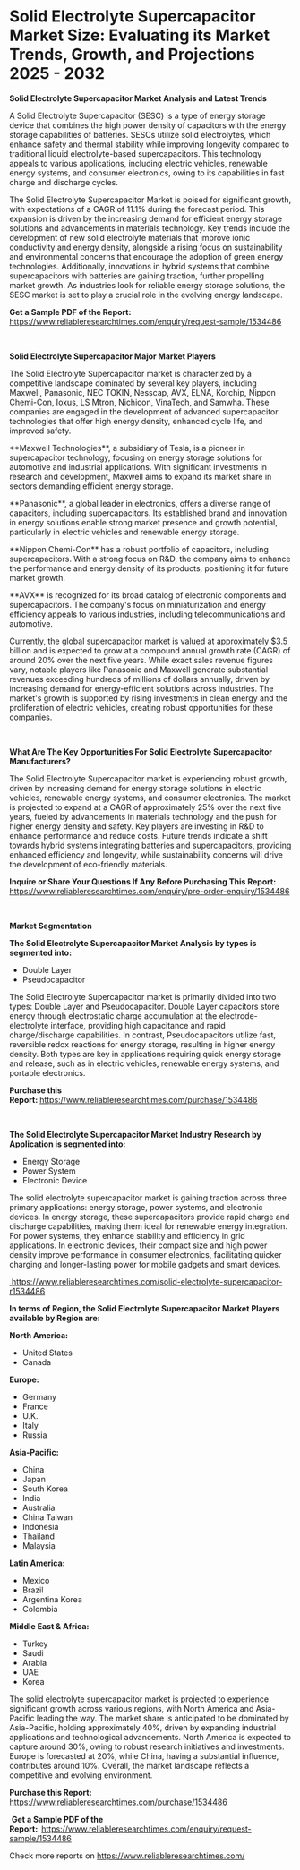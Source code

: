 <p><h1>Solid Electrolyte Supercapacitor Market Size: Evaluating its Market Trends, Growth, and Projections 2025 - 2032</h1></p><p><strong>Solid Electrolyte Supercapacitor Market Analysis and Latest Trends</strong></p>
<p><p>A Solid Electrolyte Supercapacitor (SESC) is a type of energy storage device that combines the high power density of capacitors with the energy storage capabilities of batteries. SESCs utilize solid electrolytes, which enhance safety and thermal stability while improving longevity compared to traditional liquid electrolyte-based supercapacitors. This technology appeals to various applications, including electric vehicles, renewable energy systems, and consumer electronics, owing to its capabilities in fast charge and discharge cycles.</p><p>The Solid Electrolyte Supercapacitor Market is poised for significant growth, with expectations of a CAGR of 11.1% during the forecast period. This expansion is driven by the increasing demand for efficient energy storage solutions and advancements in materials technology. Key trends include the development of new solid electrolyte materials that improve ionic conductivity and energy density, alongside a rising focus on sustainability and environmental concerns that encourage the adoption of green energy technologies. Additionally, innovations in hybrid systems that combine supercapacitors with batteries are gaining traction, further propelling market growth. As industries look for reliable energy storage solutions, the SESC market is set to play a crucial role in the evolving energy landscape.</p></p>
<p><strong>Get a Sample PDF of the Report:&nbsp;</strong> <a href="https://www.reliableresearchtimes.com/enquiry/request-sample/1534486?utm_campaign=3088&utm_medium=2&utm_source=Github&utm_content=ia&utm_term=07042025&utm_id=solid-electrolyte-supercapacitor">https://www.reliableresearchtimes.com/enquiry/request-sample/1534486</a></p>
<p>&nbsp;</p>
<p><strong>Solid Electrolyte Supercapacitor Major Market Players</strong></p>
<p><p>The Solid Electrolyte Supercapacitor market is characterized by a competitive landscape dominated by several key players, including Maxwell, Panasonic, NEC TOKIN, Nesscap, AVX, ELNA, Korchip, Nippon Chemi-Con, Ioxus, LS Mtron, Nichicon, VinaTech, and Samwha. These companies are engaged in the development of advanced supercapacitor technologies that offer high energy density, enhanced cycle life, and improved safety.</p><p>**Maxwell Technologies**, a subsidiary of Tesla, is a pioneer in supercapacitor technology, focusing on energy storage solutions for automotive and industrial applications. With significant investments in research and development, Maxwell aims to expand its market share in sectors demanding efficient energy storage.</p><p>**Panasonic**, a global leader in electronics, offers a diverse range of capacitors, including supercapacitors. Its established brand and innovation in energy solutions enable strong market presence and growth potential, particularly in electric vehicles and renewable energy storage.</p><p>**Nippon Chemi-Con** has a robust portfolio of capacitors, including supercapacitors. With a strong focus on R&D, the company aims to enhance the performance and energy density of its products, positioning it for future market growth.</p><p>**AVX** is recognized for its broad catalog of electronic components and supercapacitors. The company's focus on miniaturization and energy efficiency appeals to various industries, including telecommunications and automotive.</p><p>Currently, the global supercapacitor market is valued at approximately $3.5 billion and is expected to grow at a compound annual growth rate (CAGR) of around 20% over the next five years. While exact sales revenue figures vary, notable players like Panasonic and Maxwell generate substantial revenues exceeding hundreds of millions of dollars annually, driven by increasing demand for energy-efficient solutions across industries. The market's growth is supported by rising investments in clean energy and the proliferation of electric vehicles, creating robust opportunities for these companies.</p></p>
<p>&nbsp;</p>
<p><strong>What Are The Key Opportunities For Solid Electrolyte Supercapacitor Manufacturers?</strong></p>
<p><p>The Solid Electrolyte Supercapacitor market is experiencing robust growth, driven by increasing demand for energy storage solutions in electric vehicles, renewable energy systems, and consumer electronics. The market is projected to expand at a CAGR of approximately 25% over the next five years, fueled by advancements in materials technology and the push for higher energy density and safety. Key players are investing in R&D to enhance performance and reduce costs. Future trends indicate a shift towards hybrid systems integrating batteries and supercapacitors, providing enhanced efficiency and longevity, while sustainability concerns will drive the development of eco-friendly materials.</p></p>
<p><strong>Inquire or Share Your Questions If Any Before Purchasing This Report:</strong> <a href="https://www.reliableresearchtimes.com/enquiry/pre-order-enquiry/1534486?utm_campaign=3088&utm_medium=2&utm_source=Github&utm_content=ia&utm_term=07042025&utm_id=solid-electrolyte-supercapacitor">https://www.reliableresearchtimes.com/enquiry/pre-order-enquiry/1534486</a></p>
<p>&nbsp;</p>
<p><strong>Market Segmentation</strong></p>
<p><strong>The Solid Electrolyte Supercapacitor Market Analysis by types is segmented into:</strong></p>
<p><ul><li>Double Layer</li><li>Pseudocapacitor</li></ul></p>
<p><p>The Solid Electrolyte Supercapacitor market is primarily divided into two types: Double Layer and Pseudocapacitor. Double Layer capacitors store energy through electrostatic charge accumulation at the electrode-electrolyte interface, providing high capacitance and rapid charge/discharge capabilities. In contrast, Pseudocapacitors utilize fast, reversible redox reactions for energy storage, resulting in higher energy density. Both types are key in applications requiring quick energy storage and release, such as in electric vehicles, renewable energy systems, and portable electronics.</p></p>
<p><strong>Purchase this Report:&nbsp;</strong><a href="https://www.reliableresearchtimes.com/purchase/1534486?utm_campaign=3088&utm_medium=2&utm_source=Github&utm_content=ia&utm_term=07042025&utm_id=solid-electrolyte-supercapacitor">https://www.reliableresearchtimes.com/purchase/1534486</a></p>
<p>&nbsp;</p>
<p><strong>The Solid Electrolyte Supercapacitor Market Industry Research by Application is segmented into:</strong></p>
<p><ul><li>Energy Storage</li><li>Power System</li><li>Electronic Device</li></ul></p>
<p><p>The solid electrolyte supercapacitor market is gaining traction across three primary applications: energy storage, power systems, and electronic devices. In energy storage, these supercapacitors provide rapid charge and discharge capabilities, making them ideal for renewable energy integration. For power systems, they enhance stability and efficiency in grid applications. In electronic devices, their compact size and high power density improve performance in consumer electronics, facilitating quicker charging and longer-lasting power for mobile gadgets and smart devices.</p></p>
<p><a href="https://www.reliableresearchtimes.com/solid-electrolyte-supercapacitor-r1534486?utm_campaign=3088&utm_medium=2&utm_source=Github&utm_content=ia&utm_term=07042025&utm_id=solid-electrolyte-supercapacitor">&nbsp;https://www.reliableresearchtimes.com/solid-electrolyte-supercapacitor-r1534486</a></p>
<p><strong>In terms of Region, the Solid Electrolyte Supercapacitor Market Players available by Region are:</strong></p>
<p>
    <p> <strong> North America: </strong>
        <ul>
            <li>United States</li>
            <li>Canada</li>
        </ul>
        </p> 
    <p> <strong> Europe: </strong>
        <ul>
            <li>Germany</li>
            <li>France</li>
            <li>U.K.</li>
            <li>Italy</li>
            <li>Russia</li>
        </ul>
        </p> 
    <p> <strong> Asia-Pacific: </strong>
        <ul>
            <li>China</li>
            <li>Japan</li>
            <li>South Korea</li>
            <li>India</li>
            <li>Australia</li>
            <li>China Taiwan</li>
            <li>Indonesia</li>
            <li>Thailand</li>
            <li>Malaysia</li>
        </ul>
        </p> 
    <p> <strong> Latin America: </strong>
        <ul>
            <li>Mexico</li>
            <li>Brazil</li>
            <li>Argentina Korea</li>
            <li>Colombia</li>
        </ul>
        </p> 
    <p> <strong> Middle East & Africa: </strong>
        <ul>
            <li>Turkey</li>
            <li>Saudi</li>
            <li>Arabia</li>
            <li>UAE</li>
            <li>Korea</li>
        </ul>
    </p>
    </p>
<p><p>The solid electrolyte supercapacitor market is projected to experience significant growth across various regions, with North America and Asia-Pacific leading the way. The market share is anticipated to be dominated by Asia-Pacific, holding approximately 40%, driven by expanding industrial applications and technological advancements. North America is expected to capture around 30%, owing to robust research initiatives and investments. Europe is forecasted at 20%, while China, having a substantial influence, contributes around 10%. Overall, the market landscape reflects a competitive and evolving environment.</p></p>
<p><strong>Purchase this Report: </strong><a href="https://www.reliableresearchtimes.com/purchase/1534486?utm_campaign=3088&utm_medium=2&utm_source=Github&utm_content=ia&utm_term=07042025&utm_id=solid-electrolyte-supercapacitor">https://www.reliableresearchtimes.com/purchase/1534486</a></p>
<p>&nbsp;<strong>Get a Sample PDF of the Report:&nbsp;&nbsp;</strong><a href="https://www.reliableresearchtimes.com/enquiry/request-sample/1534486?utm_campaign=3088&utm_medium=2&utm_source=Github&utm_content=ia&utm_term=07042025&utm_id=solid-electrolyte-supercapacitor">https://www.reliableresearchtimes.com/enquiry/request-sample/1534486</a></p>
<p><strong></strong></p>
<p>Check more reports on <a href="https://www.reliableresearchtimes.com/?utm_campaign=3088&utm_medium=2&utm_source=Github&utm_content=ia&utm_term=07042025&utm_id=solid-electrolyte-supercapacitor">https://www.reliableresearchtimes.com/</a></p>